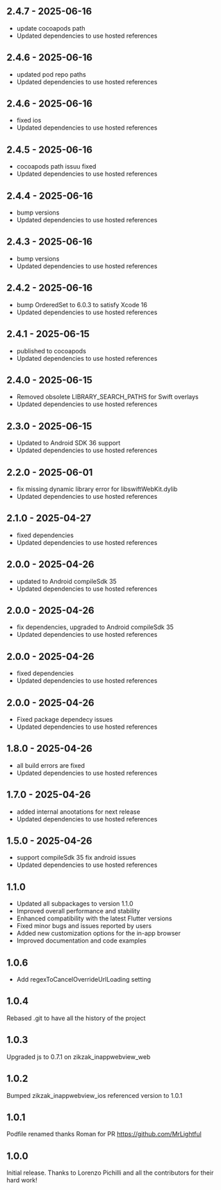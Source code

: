 ## 2.4.7 - 2025-06-16

* update cocoapods path
* Updated dependencies to use hosted references

## 2.4.6 - 2025-06-16

* updated pod repo paths
* Updated dependencies to use hosted references

## 2.4.6 - 2025-06-16

* fixed ios
* Updated dependencies to use hosted references

## 2.4.5 - 2025-06-16

* cocoapods path issuu fixed
* Updated dependencies to use hosted references

## 2.4.4 - 2025-06-16

* bump versions
* Updated dependencies to use hosted references

## 2.4.3 - 2025-06-16

* bump versions
* Updated dependencies to use hosted references

## 2.4.2 - 2025-06-16

* bump OrderedSet to 6.0.3 to satisfy Xcode 16
* Updated dependencies to use hosted references

## 2.4.1 - 2025-06-15

* published to cocoapods
* Updated dependencies to use hosted references

## 2.4.0 - 2025-06-15

* Removed obsolete LIBRARY_SEARCH_PATHS for Swift overlays
* Updated dependencies to use hosted references

## 2.3.0 - 2025-06-15

* Updated to Android SDK 36 support
* Updated dependencies to use hosted references

## 2.2.0 - 2025-06-01

* fix  missing dynamic library error for libswiftWebKit.dylib
* Updated dependencies to use hosted references

## 2.1.0 - 2025-04-27

* fixed dependencies
* Updated dependencies to use hosted references

## 2.0.0 - 2025-04-26

* updated to Android compileSdk 35
* Updated dependencies to use hosted references

## 2.0.0 - 2025-04-26

* fix dependencies, upgraded to Android compileSdk 35
* Updated dependencies to use hosted references

## 2.0.0 - 2025-04-26

* fixed dependencies
* Updated dependencies to use hosted references

## 2.0.0 - 2025-04-26

* Fixed package dependecy issues
* Updated dependencies to use hosted references

## 1.8.0 - 2025-04-26

* all build errors are fixed
* Updated dependencies to use hosted references

## 1.7.0 - 2025-04-26

* added internal anootations for next release
* Updated dependencies to use hosted references

## 1.5.0 - 2025-04-26

* support compileSdk 35 fix android issues
* Updated dependencies to use hosted references

## 1.1.0

- Updated all subpackages to version 1.1.0
- Improved overall performance and stability
- Enhanced compatibility with the latest Flutter versions
- Fixed minor bugs and issues reported by users
- Added new customization options for the in-app browser
- Improved documentation and code examples

## 1.0.6

- Add regexToCancelOverrideUrlLoading setting

## 1.0.4

Rebased .git to have all the history of the project

## 1.0.3

Upgraded js to 0.7.1 on zikzak_inappwebview_web

## 1.0.2

Bumped zikzak_inappwebview_ios referenced version to 1.0.1

## 1.0.1

Podfile renamed thanks Roman for PR https://github.com/MrLightful

## 1.0.0

Initial release. Thanks to Lorenzo Pichilli and all the contributors for their hard work!
